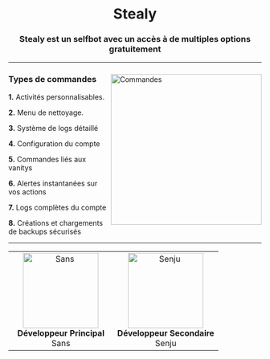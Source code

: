 <div align="center">
  <h1>Stealy</h1>
  <h3>Stealy est un selfbot avec un accès à de multiples options <strong>gratuitement</strong></h3><hr>
</div>

<div align="left">
  <img src="https://i.imgur.com/I5i8KXf.png" alt="Commandes" align="right" width="300">
  <h3><strong>Types de commandes</strong></h3>
  <p><strong>1.</strong> Activités personnalisables.</p>
  <p><strong>2.</strong> Menu de nettoyage.</p>
  <p><strong>3.</strong> Système de logs détaillé</p>
  <p><strong>4.</strong> Configuration du compte</p>
  <p><strong>5.</strong> Commandes liés aux vanitys</p>
  <p><strong>6.</strong> Alertes instantanées sur vos actions</p>
  <p><strong>7.</strong> Logs complètes du compte</p>
  <p><strong>8.</strong> Créations et chargements de backups sécurisés</p>
</div>

<hr>

<table align="center">
  <tr>
    <td align="center" width="50%">
      <img src="https://avatars.githubusercontent.com/u/99873347?v=4" alt="Sans" width="150" height="150"><br>
      <strong>Développeur Principal</strong><br>
      Sans
    </td>
    <td align="center" width="50%">
      <img src="https://senju.cc/images/pfp.jpg" alt="Senju" width="150" height="150"><br>
      <strong>Développeur Secondaire</strong><br>
      Senju
    </td>
  </tr>
</table>
